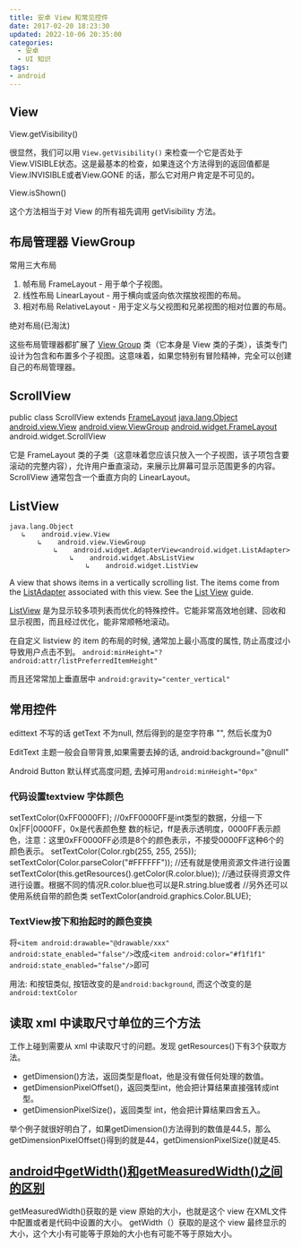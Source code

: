 ```yaml
---
title: 安卓 View 和常见控件
date: 2017-02-20 18:23:30
updated: 2022-10-06 20:35:00
categories:
  - 安卓
  - UI 知识
tags:
- android
---
```


## View

View.getVisibility()

很显然，我们可以用 `View.getVisibility()` 来检查一个它是否处于View.VISIBLE状态。这是最基本的检查，如果连这个方法得到的返回值都是View.INVISIBLE或者View.GONE 的话，那么它对用户肯定是不可见的。

View.isShown()

这个方法相当于对 View 的所有祖先调用 getVisibility 方法。

## 布局管理器 ViewGroup

常用三大布局

1. 帧布局 FrameLayout - 用于单个子视图。
2. 线性布局 LinearLayout - 用于横向或竖向依次摆放视图的布局。
3. 相对布局 RelativeLayout - 用于定义与父视图和兄弟视图的相对位置的布局。

绝对布局(已淘汰)

这些布局管理器都扩展了 [View Group](http://developer.android.youdaxue.com/reference/android/view/ViewGroup.html?utm_source=udacity&utm_medium=mooc&utm_term=android&utm_content=l1_viewgroup&utm_campaign=training) 类（它本身是 View 类的子类），该类专门设计为包含和布置多个子视图。这意味着，如果您特别有冒险精神，完全可以创建自己的布局管理器。

## ScrollView

public class ScrollView
extends [FrameLayout](http://developer.android.youdaxue.com/reference/android/widget/FrameLayout.html)
[java.lang.Object](http://developer.android.youdaxue.com/reference/java/lang/Object.html)
[android.view.View](http://developer.android.youdaxue.com/reference/android/view/View.html)
[android.view.ViewGroup](http://developer.android.youdaxue.com/reference/android/view/ViewGroup.html)
[android.widget.FrameLayout](http://developer.android.youdaxue.com/reference/android/widget/FrameLayout.html)
android.widget.ScrollView

它是 FrameLayout 类的子类（这意味着您应该只放入一个子视图，该子项包含要滚动的完整内容），允许用户垂直滚动，来展示比屏幕可显示范围更多的内容。ScrollView 通常包含一个垂直方向的 LinearLayout。

## ListView

```text
java.lang.Object
   ↳	android.view.View
 	   ↳	android.view.ViewGroup
 	 	   ↳	android.widget.AdapterView<android.widget.ListAdapter>
 	 	 	   ↳	android.widget.AbsListView
 	 	 	 	   ↳	android.widget.ListView
```

A view that shows items in a vertically scrolling list. The items come from the [ListAdapter](http://developer.android.youdaxue.com/reference/android/widget/ListAdapter.html) associated with this view.
See the [List View](http://developer.android.youdaxue.com/guide/topics/ui/layout/listview.html) guide.

[ListView](http://developer.android.youdaxue.com/guide/topics/ui/layout/listview.html?utm_source=udacity&utm_medium=mooc&utm_term=android&utm_content=l1_listview&utm_campaign=training) 是为显示较多项列表而优化的特殊控件。它能非常高效地创建、回收和显示视图，而且经过优化，能非常顺畅地滚动。

在自定义 listview 的 item 的布局的时候, 通常加上最小高度的属性, 防止高度过小导致用户点击不到。 `android:minHeight="?android:attr/listPreferredItemHeight"`

而且还常常加上垂直居中  `android:gravity="center_vertical"`

## 常用控件

edittext 不写的话 getText 不为null, 然后得到的是空字符串 "", 然后长度为0

EditText 主题一般会自带背景,如果需要去掉的话, android:background="@null"

Android Button 默认样式高度问题, 去掉可用`android:minHeight="0px"`

### 代码设置textview 字体颜色

setTextColor(0xFF0000FF);
//0xFF0000FF是int类型的数据，分组一下0x|FF|0000FF，0x是代表颜色整 数的标记，ff是表示透明度，0000FF表示颜色，注意：这里0xFF0000FF必须是8个的颜色表示，不接受0000FF这种6个的颜色表示。
setTextColor(Color.rgb(255, 255, 255));
setTextColor(Color.parseColor("#FFFFFF"));
//还有就是使用资源文件进行设置
setTextColor(this.getResources().getColor(R.color.blue));
//通过获得资源文件进行设置。根据不同的情况R.color.blue也可以是R.string.blue或者
//另外还可以使用系统自带的颜色类
setTextColor(android.graphics.Color.BLUE);

### TextView按下和抬起时的颜色变换

将`<item android:drawable="@drawable/xxx" android:state_enabled="false"/>`改成`<item android:color="#f1f1f1" android:state_enabled="false"/>`即可

用法: 和按钮类似, 按钮改变的是`android:background`, 而这个改变的是`android:textColor`

## 读取 xml 中读取尺寸单位的三个方法

工作上碰到需要从 xml 中读取尺寸的问题。发现 getResources()下有3个获取方法。

* getDimension()方法，返回类型是float，他是没有做任何处理的数值。
* getDimensionPixelOffset()，返回类型int，他会把计算结果直接强转成int型。
* getDimensionPixelSize()，返回类型 int，他会把计算结果四舍五入。

举个例子就很好明白了，如果getDimension()方法得到的数值是44.5，那么getDimensionPixelOffset()得到的就是44，getDimensionPixelSize()就是45.

## [android中getWidth()和getMeasuredWidth()之间的区别](https://www.cnblogs.com/summerpxy/p/4983600.html)

getMeasuredWidth()获取的是 view 原始的大小，也就是这个 view 在XML文件中配置或者是代码中设置的大小。
getWidth（）获取的是这个 view 最终显示的大小，这个大小有可能等于原始的大小也有可能不等于原始大小。
